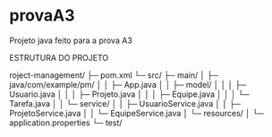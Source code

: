 # provaA3
Projeto java feito para a prova A3

 ESTRUTURA DO PROJETO

 roject-management/
 ├─ pom.xml
 └─ src/
    ├─ main/
    │   ├─ java/com/example/pm/
    │   │   ├─ App.java
    │   │   ├─ model/
    │   │   │   ├─ Usuario.java
    │   │   │   ├─ Projeto.java
    │   │   │   ├─ Equipe.java
    │   │   │   └─ Tarefa.java
    │   │   └─ service/
    │   │       ├─ UsuarioService.java
    │   │       ├─ ProjetoService.java
    │   │       └─ EquipeService.java
    │   └─ resources/
    │       └─ application.properties
    └─ test/

